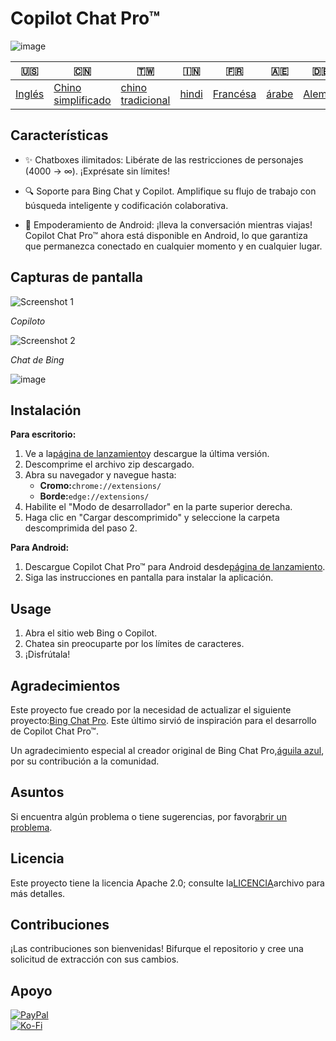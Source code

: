 # Copilot Chat Pro™

![image](https://user-images.githubusercontent.com/69091361/297645227-67e62dd6-9322-4622-aa35-f7624fdf8698.png)

| 🇺🇸                | 🇨🇳                                  | 🇹🇼                                 | 🇮🇳                  | 🇫🇷                     | 🇦🇪                  | 🇩🇪                   | 🇯🇵                    | 🇪🇸                    |
| ------------------- | ------------------------------------- | ------------------------------------ | --------------------- | ------------------------ | --------------------- | ---------------------- | ----------------------- | ----------------------- |
| [Inglés](README.md) | [Chino simplificado](README.zh-CN.md) | [chino tradicional](README.zh-TW.md) | [hindi](README.hi.md) | [Francésa](README.fr.md) | [árabe](README.ar.md) | [Alemán](README.de.md) | [japonés](README.ja.md) | [Español](README.es.md) |

## Características

-   ✨ Chatboxes ilimitados: Libérate de las restricciones de personajes (4000 -> ∞). ¡Exprésate sin límites!

-   🔍 Soporte para Bing Chat y Copilot. Amplifique su flujo de trabajo con búsqueda inteligente y codificación colaborativa.

-   📱 Empoderamiento de Android: ¡lleva la conversación mientras viajas! Copilot Chat Pro™ ahora está disponible en Android, lo que garantiza que permanezca conectado en cualquier momento y en cualquier lugar.

## Capturas de pantalla

![Screenshot 1](https://user-images.githubusercontent.com/69091361/297644441-b17ea2d1-94c4-4543-92fd-d094bb8187c6.png)

_Copiloto_

![Screenshot 2](https://user-images.githubusercontent.com/69091361/297644588-1b3c7295-c6b2-46f9-9999-a99c95aad580.png)

_Chat de Bing_

![image](https://github.com/qzxtu/Copilot-Chat-Pro/assets/69091361/765cde2d-514f-449f-b88b-5cbef013560a)

## Instalación

**Para escritorio:**

1.  Ve a la[página de lanzamiento](https://github.com/qzxtu/Copilot-Chat-Pro/releases)y descargue la última versión.
2.  Descomprime el archivo zip descargado.
3.  Abra su navegador y navegue hasta:
    -   **Cromo:**`chrome://extensions/`
    -   **Borde:**`edge://extensions/`
4.  Habilite el "Modo de desarrollador" en la parte superior derecha.
5.  Haga clic en "Cargar descomprimido" y seleccione la carpeta descomprimida del paso 2.

**Para Android:**

1.  Descargue Copilot Chat Pro™ para Android desde[página de lanzamiento](https://github.com/qzxtu/Copilot-Chat-Pro/releases).
2.  Siga las instrucciones en pantalla para instalar la aplicación.

## Usage

1.  Abra el sitio web Bing o Copilot.
2.  Chatea sin preocuparte por los límites de caracteres.
3.  ¡Disfrútala!

## Agradecimientos

Este proyecto fue creado por la necesidad de actualizar el siguiente proyecto:[Bing Chat Pro](https://github.com/blueagler/Bing-Chat-Pro). Este último sirvió de inspiración para el desarrollo de Copilot Chat Pro™.

Un agradecimiento especial al creador original de Bing Chat Pro,[águila azul](https://github.com/blueagler), por su contribución a la comunidad.

## Asuntos

Si encuentra algún problema o tiene sugerencias, por favor[abrir un problema](https://github.com/qzxtu/copilot-chat-pro/issues).

## Licencia

Este proyecto tiene la licencia Apache 2.0; consulte la[LICENCIA](LICENSE)archivo para más detalles.

## Contribuciones

¡Las contribuciones son bienvenidas! Bifurque el repositorio y cree una solicitud de extracción con sus cambios.

## Apoyo

[![PayPal](https://img.shields.io/badge/PayPal-00457C?style=for-the-badge&logo=paypal&logoColor=white)](https://paypal.me/nova355killer)  
[![Ko-Fi](https://img.shields.io/badge/kofi-00457C?style=for-the-badge&logo=ko-fi&logoColor=white)](https://ko-fi.com/nova355)
